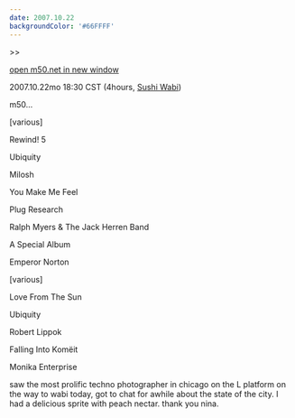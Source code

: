 ```yaml
---
date: 2007.10.22
backgroundColor: '#66FFFF'
---
```


\>>

[open m50.net in new window](http://m50.net/)  

2007.10.22mo 18:30 CST (4hours, [Sushi Wabi](http://www.sushiwabi.com/))

m50...  

\[various\]

Rewind! 5

Ubiquity

Milosh

You Make Me Feel

Plug Research

Ralph Myers & The Jack Herren Band

A Special Album

Emperor Norton

\[various\]

Love From The Sun

Ubiquity

Robert Lippok

Falling Into Komëit

Monika Enterprise

saw the most prolific techno photographer in chicago on the L platform on the way to wabi today, got to chat for awhile about the state of the city. I had a delicious sprite with peach nectar. thank you nina.